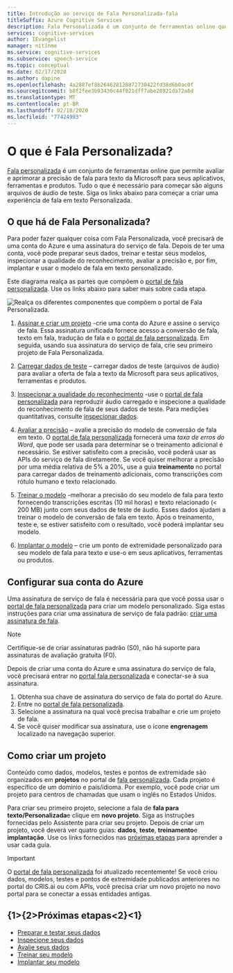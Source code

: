 ```yaml
---
title: Introdução ao serviço de Fala Personalizada-fala
titleSuffix: Azure Cognitive Services
description: Fala Personalizada é um conjunto de ferramentas online que permite que você avalie e aprimore nossa precisão de fala para texto para seus aplicativos, ferramentas e produtos. Tudo o que é necessário para começar são alguns arquivos de áudio de teste. Siga os links abaixo para começar a criar uma experiência de fala em texto Personalizada.
services: cognitive-services
author: IEvangelist
manager: nitinme
ms.service: cognitive-services
ms.subservice: speech-service
ms.topic: conceptual
ms.date: 02/17/2020
ms.author: dapine
ms.openlocfilehash: 4a2887ef8b264628128872730422fd38d6b0ac0f
ms.sourcegitcommit: b8f2fee3b93436c44f021dff7abe28921da72a6d
ms.translationtype: MT
ms.contentlocale: pt-BR
ms.lasthandoff: 02/18/2020
ms.locfileid: "77424993"
---
```

# <a name="what-is-custom-speech"></a>O que é Fala Personalizada?

[Fala personalizada](https://aka.ms/customspeech) é um conjunto de ferramentas online que permite avaliar e aprimorar a precisão de fala para texto da Microsoft para seus aplicativos, ferramentas e produtos. Tudo o que é necessário para começar são alguns arquivos de áudio de teste. Siga os links abaixo para começar a criar uma experiência de fala em texto Personalizada.

## <a name="whats-in-custom-speech"></a>O que há de Fala Personalizada?

Para poder fazer qualquer coisa com Fala Personalizada, você precisará de uma conta do Azure e uma assinatura do serviço de fala. Depois de ter uma conta, você pode preparar seus dados, treinar e testar seus modelos, inspecionar a qualidade do reconhecimento, avaliar a precisão e, por fim, implantar e usar o modelo de fala em texto personalizado.

Este diagrama realça as partes que compõem o [portal de fala personalizada](https://aka.ms/customspeech). Use os links abaixo para saber mais sobre cada etapa.

![Realça os diferentes componentes que compõem o portal de Fala Personalizada.](./media/custom-speech/custom-speech-overview.png)

1. [Assinar e criar um projeto](#set-up-your-azure-account) -crie uma conta do Azure e assine o serviço de fala. Essa assinatura unificada fornece acesso a conversão de fala, texto em fala, tradução de fala e o [portal de fala personalizada](https://speech.microsoft.com/customspeech). Em seguida, usando sua assinatura do serviço de fala, crie seu primeiro projeto de Fala Personalizada.

2. [Carregar dados de teste](how-to-custom-speech-test-data.md) – carregar dados de teste (arquivos de áudio) para avaliar a oferta de fala a texto da Microsoft para seus aplicativos, ferramentas e produtos.

3. [Inspecionar a qualidade do reconhecimento](how-to-custom-speech-inspect-data.md) -use o [portal de fala personalizada](https://speech.microsoft.com/customspeech) para reproduzir áudio carregado e inspecione a qualidade do reconhecimento de fala de seus dados de teste. Para medições quantitativas, consulte [inspecionar dados](how-to-custom-speech-inspect-data.md).

4. [Avaliar a precisão](how-to-custom-speech-evaluate-data.md) – avalie a precisão do modelo de conversão de fala em texto. O [portal de fala personalizada](https://speech.microsoft.com/customspeech) fornecerá uma *taxa de erros do Word*, que pode ser usada para determinar se o treinamento adicional é necessário. Se estiver satisfeito com a precisão, você poderá usar as APIs do serviço de fala diretamente. Se você quiser melhorar a precisão por uma média relativa de 5% a 20%, use a guia **treinamento** no portal para carregar dados de treinamento adicionais, como transcrições com rótulo humano e texto relacionado.

5. [Treinar o modelo](how-to-custom-speech-train-model.md) -melhorar a precisão do seu modelo de fala para texto fornecendo transcrições escritas (10 mil horas) e texto relacionado (< 200 MB) junto com seus dados de teste de áudio. Esses dados ajudam a treinar o modelo de conversão de fala em texto. Após o treinamento, teste e, se estiver satisfeito com o resultado, você poderá implantar seu modelo.

6. [Implantar o modelo](how-to-custom-speech-deploy-model.md) – crie um ponto de extremidade personalizado para seu modelo de fala para texto e use-o em seus aplicativos, ferramentas ou produtos.

## <a name="set-up-your-azure-account"></a>Configurar sua conta do Azure

Uma assinatura de serviço de fala é necessária para que você possa usar o [portal de fala personalizada](https://speech.microsoft.com/customspeech) para criar um modelo personalizado. Siga estas instruções para criar uma assinatura de serviço de fala padrão: [criar uma assinatura de fala](get-started.md#try-the-speech-service-using-a-new-azure-account).

> [!NOTE]
> Certifique-se de criar assinaturas padrão (S0), não há suporte para assinaturas de avaliação gratuita (F0).

Depois de criar uma conta do Azure e uma assinatura do serviço de fala, você precisará entrar no [portal fala personalizada](https://speech.microsoft.com/customspeech) e conectar-se à sua assinatura.

1. Obtenha sua chave de assinatura do serviço de fala do portal do Azure.
2. Entre no [portal de fala personalizada](https://aka.ms/custom-speech).
3. Selecione a assinatura na qual você precisa trabalhar e crie um projeto de fala.
4. Se você quiser modificar sua assinatura, use o ícone **engrenagem** localizado na navegação superior.

## <a name="how-to-create-a-project"></a>Como criar um projeto

Conteúdo como dados, modelos, testes e pontos de extremidade são organizados em **projetos** no portal de [fala personalizada](https://speech.microsoft.com/customspeech). Cada projeto é específico de um domínio e país/idioma. Por exemplo, você pode criar um projeto para centros de chamadas que usam o inglês no Estados Unidos.

Para criar seu primeiro projeto, selecione a fala de **fala para texto/Personalizada**e clique em **novo projeto**. Siga as instruções fornecidas pelo Assistente para criar seu projeto. Depois de criar um projeto, você deverá ver quatro guias: **dados**, **teste**, **treinamento**e **implantação**. Use os links fornecidos nas [próximas etapas](#next-steps) para aprender a usar cada guia.

> [!IMPORTANT]
> O [portal de fala personalizada](https://aka.ms/custom-speech) foi atualizado recentemente! Se você criou dados, modelos, testes e pontos de extremidade publicados anteriores no portal do CRIS.ai ou com APIs, você precisa criar um novo projeto no novo portal para se conectar a essas entidades antigas.

## <a name="next-steps"></a>{1&gt;{2&gt;Próximas etapas&lt;2}&lt;1}

* [Preparar e testar seus dados](how-to-custom-speech-test-data.md)
* [Inspecione seus dados](how-to-custom-speech-inspect-data.md)
* [Avalie seus dados](how-to-custom-speech-evaluate-data.md)
* [Treinar seu modelo](how-to-custom-speech-train-model.md)
* [Implantar seu modelo](how-to-custom-speech-deploy-model.md)
